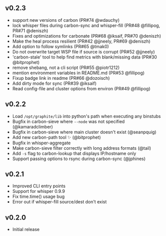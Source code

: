 ## v0.2.3

 - support new versions of carbon (PR#74 @wdauchy)
 - lock whisper files during carbon-sync and whisper-fill (PR#48 @fillipog, PR#71 @deniszh)
 - Fixes and optimizations for carbonate (PR#68 @iksaif, PR#70 @deniszh)
 - Make the heal process resilient (PR#42 @jjneely, PR#69 @deniszh)
 - Add option to follow symlinks (PR#65 @tmak0)
 - Do not overwrite target WSP file if source is corrupt (PR#52 @jjneely)
 - 'carbon-stale' tool to help find metrics with blank/missing data (PR#30 @bitprophet)
 - remove shebang, not a cli script (PR#55 @piotr1212)
 - mention environment variables in README.md (PR#53 @fillipog)
 - Fixup badge link in readme (PR#66 @dozoisch)
 - Add dirty mode for sync (PR#39 @iksaif)
 - Read config-file and cluster options from environ (PR#49 @fillipog)

## v0.2.2

- Load `/opt/graphite/lib` into python's path when executing any binstubs
- Bugfix in carbon-sieve where `--node` was not specified (@kamaradclimber)
- Bugfix in carbon-sieve where main cluster doesn't exist (@seanpquig)
- Add new carbon-path tool :sparkles: (@bitprophet)
- Bugfix in whisper-aggregate
- Make carbon-sieve filter correctly with long address formats (@tail)
- Add `-s` flag to carbon-lookup that displays IP/hostname only
- Support passing options to rsync during carbon-sync (@jphines)

## v0.2.1

- Improved CLI entry points
- Support for whisper 0.9.9
- Fix time.time() usage bug
- Error out if whisper-fill source/dest don't exist

## v0.2.0

- Initial release
